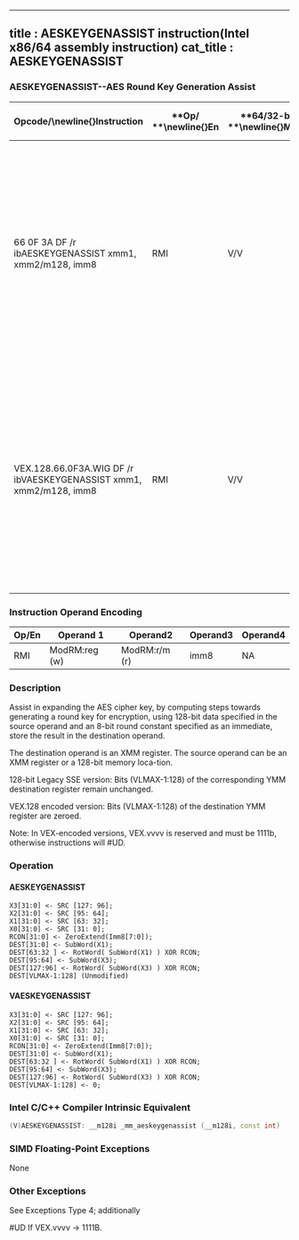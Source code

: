 ----------------------------
title : AESKEYGENASSIST instruction(Intel x86/64 assembly instruction)
cat_title : AESKEYGENASSIST
----------------------------
### AESKEYGENASSIST--AES Round Key Generation Assist


|**Opcode/**\newline{}**Instruction**|**Op/ **\newline{}**En**|**64/32-bit **\newline{}**Mode**|**CPUID **\newline{}**Feature **\newline{}**Flag**|**Description**|
|------------------------------------|------------------------|--------------------------------|--------------------------------------------------|---------------|
|66 0F 3A DF /r ibAESKEYGENASSIST xmm1, xmm2/m128, imm8|RMI|V/V|AES|Assist in AES round key generation using an 8 bits Round Constant (RCON) specified in the immediate byte, operating on 128 bits of data specified in xmm2/m128 and stores the result in xmm1.|
|VEX.128.66.0F3A.WIG DF /r ibVAESKEYGENASSIST xmm1, xmm2/m128, imm8|RMI|V/V|Both AES andAVX flags|Assist in AES round key generation using 8 bits Round Constant (RCON) specified in the immediate byte, operating on 128 bits of data specified in xmm2/m128 and stores the result in xmm1.|
### Instruction Operand Encoding


|Op/En|Operand 1|Operand2|Operand3|Operand4|
|-----|---------|--------|--------|--------|
|RMI|ModRM:reg (w)|ModRM:r/m (r)|imm8|NA|
### Description


Assist in expanding the AES cipher key, by computing steps towards generating a round key for encryption, using 128-bit data specified in the source operand and an 8-bit round constant specified as an immediate, store the result in the destination operand.

The destination operand is an XMM register. The source operand can be an XMM register or a 128-bit memory loca-tion.

128-bit Legacy SSE version: Bits (VLMAX-1:128) of the corresponding YMM destination register remain unchanged.

VEX.128 encoded version: Bits (VLMAX-1:128) of the destination YMM register are zeroed.

Note: In VEX-encoded versions, VEX.vvvv is reserved and must be 1111b, otherwise instructions will #UD.


### Operation
#### AESKEYGENASSIST
```info-verb
X3[31:0] <- SRC [127: 96];
X2[31:0] <- SRC [95: 64];
X1[31:0] <- SRC [63: 32];
X0[31:0] <- SRC [31: 0];
RCON[31:0] <- ZeroExtend(Imm8[7:0]);
DEST[31:0] <- SubWord(X1);
DEST[63:32 ] <- RotWord( SubWord(X1) ) XOR RCON;
DEST[95:64] <- SubWord(X3);
DEST[127:96] <- RotWord( SubWord(X3) ) XOR RCON;
DEST[VLMAX-1:128] (Unmodified)
```
#### VAESKEYGENASSIST 
```info-verb
X3[31:0]  <- SRC [127: 96];
X2[31:0] <-  SRC [95: 64];
X1[31:0]  <- SRC [63: 32];
X0[31:0]  <- SRC [31: 0];
RCON[31:0]  <- ZeroExtend(Imm8[7:0]);
DEST[31:0]  <- SubWord(X1);
DEST[63:32 ] <-  RotWord( SubWord(X1) ) XOR RCON;
DEST[95:64] <-  SubWord(X3);
DEST[127:96]  <- RotWord( SubWord(X3) ) XOR RCON;
DEST[VLMAX-1:128] <-  0;
```

### Intel C/C++ Compiler Intrinsic Equivalent

```cpp
(V)AESKEYGENASSIST: __m128i _mm_aeskeygenassist (__m128i, const int)
```
### SIMD Floating-Point Exceptions


None

### Other Exceptions


See Exceptions Type 4; additionally

#UD If VEX.vvvv ->  1111B.

